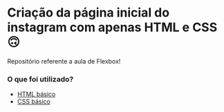 # Criação da página inicial do instagram com apenas HTML e CSS 🙃

Repositório referente a aula de Flexbox! 

### O que foi utilizado?

* [HTML básico](https://www.w3schools.com/html/)
* [CSS básico](https://developer.mozilla.org/pt-BR/docs/Web/CSS)
